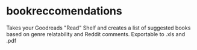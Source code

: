 # bookreccomendations
Takes your Goodreads "Read" Shelf and creates a list of suggested books based on genre relatability and Reddit comments. Exportable to .xls and .pdf
